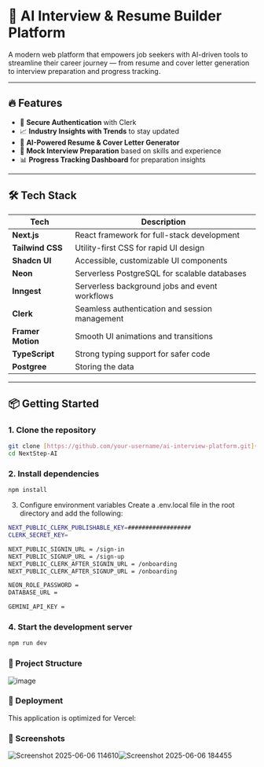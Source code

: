 # 🧠 AI Interview & Resume Builder Platform

A modern web platform that empowers job seekers with AI-driven tools to streamline their career journey — from resume and cover letter generation to interview preparation and progress tracking.

---

## 🔥 Features

- 🔐 **Secure Authentication** with Clerk
- 📈 **Industry Insights with Trends** to stay updated
- 📄 **AI-Powered Resume & Cover Letter Generator**
- 🧠 **Mock Interview Preparation** based on skills and experience
- 📊 **Progress Tracking Dashboard** for preparation insights

---

## 🛠️ Tech Stack

| Tech             | Description                                      |
|------------------|--------------------------------------------------|
| **Next.js**      | React framework for full-stack development       |
| **Tailwind CSS** | Utility-first CSS for rapid UI design            |
| **Shadcn UI**    | Accessible, customizable UI components           |
| **Neon**         | Serverless PostgreSQL for scalable databases     |
| **Inngest**      | Serverless background jobs and event workflows   |
| **Clerk**        | Seamless authentication and session management   |
| **Framer Motion**| Smooth UI animations and transitions             |
| **TypeScript**   | Strong typing support for safer code             |
| **Postgree**     | Storing the data                                 |

---

## 📦 Getting Started

### 1. Clone the repository

```bash
git clone [https://github.com/your-username/ai-interview-platform.git](https://github.com/rudranarayan-01/NextStep-AI)
cd NextStep-AI

```
### 2. Install dependencies
```bash
npm install
```

3. Configure environment variables
Create a .env.local file in the root directory and add the following:

```bash
NEXT_PUBLIC_CLERK_PUBLISHABLE_KEY=##################
CLERK_SECRET_KEY=

NEXT_PUBLIC_SIGNIN_URL = /sign-in
NEXT_PUBLIC_SIGNUP_URL = /sign-up
NEXT_PUBLIC_CLERK_AFTER_SIGNIN_URL = /onboarding
NEXT_PUBLIC_CLERK_AFTER_SIGNUP_URL = /onboarding

NEON_ROLE_PASSWORD = 
DATABASE_URL = 

GEMINI_API_KEY = 

```

### 4. Start the development server

```bash
npm run dev
```

### 📁 Project Structure

![image](https://github.com/user-attachments/assets/51975705-a84a-462d-bd66-1d6676ca24e3)

### 🚀 Deployment

This application is optimized for Vercel:

### 📸 Screenshots
![Screenshot 2025-06-06 114610](https://github.com/user-attachments/assets/0e62b586-744c-483a-948c-2888a88541c0)![Screenshot 2025-06-06 184455](https://github.com/user-attachments/assets/bfc9036d-5a3a-43f9-b735-64b8d19a081e)


